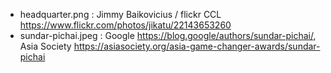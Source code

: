 - headquarter.png : Jimmy Baikovicius / flickr CCL https://www.flickr.com/photos/jikatu/22143653260
- sundar-pichai.jpeg : Google https://blog.google/authors/sundar-pichai/, Asia Society https://asiasociety.org/asia-game-changer-awards/sundar-pichai
